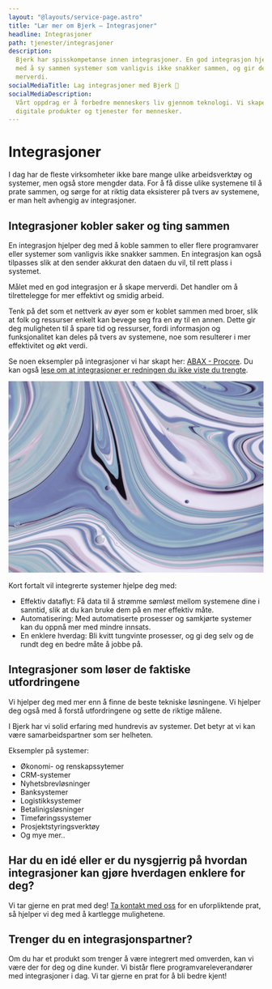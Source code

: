 ```yaml
---
layout: "@layouts/service-page.astro"
title: "Lær mer om Bjerk – Integrasjoner"
headline: Integrasjoner
path: tjenester/integrasjoner
description:
  Bjerk har spisskompetanse innen integrasjoner. En god integrasjon hjelper deg
  med å sy sammen systemer som vanligvis ikke snakker sammen, og gir deg
  merverdi.
socialMediaTitle: Lag integrasjoner med Bjerk 🌳
socialMediaDescription:
  Vårt oppdrag er å forbedre menneskers liv gjennom teknologi. Vi skaper
  digitale produkter og tjenester for mennesker.
---
```


# Integrasjoner

I dag har de fleste virksomheter ikke bare mange ulike arbeidsverktøy og
systemer, men også store mengder data. For å få disse ulike systemene til å
prate sammen, og sørge for at riktig data eksisterer på tvers av systemene, er
man helt avhengig av integrasjoner.

## Integrasjoner kobler saker og ting sammen

En integrasjon hjelper deg med å koble sammen to eller flere programvarer eller
systemer som vanligvis ikke snakker sammen. En integrasjon kan også tilpasses
slik at den sender akkurat den dataen du vil, til rett plass i systemet.

Målet med en god integrasjon er å skape merverdi. Det handler om å tilrettelegge
for mer effektivt og smidig arbeid.

Tenk på det som et nettverk av øyer som er koblet sammen med broer, slik at folk
og ressurser enkelt kan bevege seg fra en øy til en annen. Dette gir deg
muligheten til å spare tid og ressurser, fordi informasjon og funksjonalitet kan
deles på tvers av systemene, noe som resulterer i mer effektivitet og økt verdi.

Se noen eksempler på integrasjoner vi har skapt her: [ABAX -
Procore][kundecase-1]. Du kan også
[lese om at integrasjoner er redningen du ikke viste du trengte](/artikler/2024/systemkaos).

![Abstrakt maleri i nyanser av blå, skapt av Anni Roenkae](./pexels-anni-roenkae.jpg)

Kort fortalt vil integrerte systemer hjelpe deg med:

- Effektiv dataflyt: Få data til å strømme sømløst mellom systemene dine i
  sanntid, slik at du kan bruke dem på en mer effektiv måte.
- Automatisering: Med automatiserte prosesser og samkjørte systemer kan du oppnå
  mer med mindre innsats.
- En enklere hverdag: Bli kvitt tungvinte prosesser, og gi deg selv og de rundt
  deg en bedre måte å jobbe på.

[kundecase-1]: https://bjerk.io/work/abax-procore

## Integrasjoner som løser de faktiske utfordringene

Vi hjelper deg med mer enn å finne de beste tekniske løsningene. Vi hjelper deg
også med å forstå utfordringene og sette de riktige målene.

I Bjerk har vi solid erfaring med hundrevis av systemer. Det betyr at vi kan
være samarbeidspartner som ser helheten.

Eksempler på systemer:

- Økonomi- og renskapssytemer
- CRM-systemer
- Nyhetsbrevløsninger
- Banksystemer
- Logistikksystemer
- Betalinigsløsninger
- Timeføringssystemer
- Prosjektstyringsverktøy
- Og mye mer..

## Har du en idé eller er du nysgjerrig på hvordan integrasjoner kan gjøre hverdagen enklere for deg?

Vi tar gjerne en prat med deg! [Ta kontakt med oss][ta-kontakt] for en
uforpliktende prat, så hjelper vi deg med å kartlegge mulighetene.

[ta-kontakt]: https://bjerk.io/kontakt

## Trenger du en integrasjonspartner?

Om du har et produkt som trenger å være integrert med omverden, kan vi være der
for deg og dine kunder. Vi bistår flere programvareleverandører med
integrasjoner i dag. Vi tar gjerne en prat for å bli bedre kjent!
